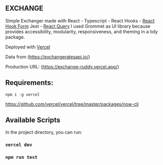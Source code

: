## EXCHANGE

Simple Exchanger made with React - Typescript - React Hooks - [React Hook Form](https://react-hook-form.com/) Jest - [React Query](https://github.com/tannerlinsley/react-query)
I used Grommet as UI library because provides accessibility, modularity, responsiveness, and theming in a tidy package. 
                                     
Deployed with [Vercel](https://https://vercel.com)

Data from (https://exchangeratesapi.io/)

Production URL: (https://exchange-ruddy.vercel.app/)                                     


## Requirements: 
`npm i -g vercel`

https://github.com/vercel/vercel/tree/master/packages/now-cli



## Available Scripts

In the project directory, you can run:

### `vercel dev`


### `npm run test`

